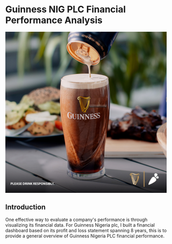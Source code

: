 # Guinness NIG PLC Financial Performance Analysis

![](New_Guinness_Image.jpg)

## Introduction
One effective way to evaluate a company's performance is through visualizing its financial data. For Guinness Nigeria plc, I built a financial dashboard based on its profit and loss statement spanning 8 years, this is to provide a general overview of Guinness Nigeria PLC financial performance.
